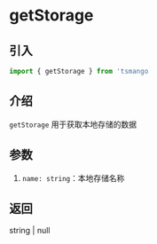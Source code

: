 # getStorage

## 引入

```ts
import { getStorage } from 'tsmango
```

## 介绍

`getStorage` 用于获取本地存储的数据

## 参数

1. `name: string`：本地存储名称

## 返回

string | null
